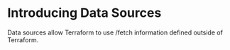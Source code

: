 # Introducing Data Sources
Data sources allow Terraform to use /fetch information defined outside of Terraform.